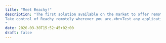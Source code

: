 ```yaml
---
title: "Meet Reachy!"
description: "The first solution available on the market to offer remote VR teleoperation of a humanoid robot.<br><br>
Take control of Reachy remotely wherever you are.<br>Test any application in any environment, right away.<br>Teach the robot how to perform advanced tasks using a VR kit.
"
date: 2020-03-30T15:52:45+02:00
draft: false
---
```


